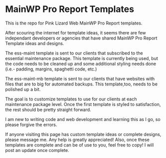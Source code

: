 # MainWP Pro Report Templates
This is the repo for Pink Lizard Web MainWP Pro Report templates. 

After scouring the internet for template ideas, it seems there are few independant developers or agencies that have shared MainWP Pro Report Template ideas and designs. 

The ess-maint template is sent to our clients that subscribed to the essential maintenance package. This template is currently being used, but the code needs to be cleaned up and some additional styling needs done (i.e.- padding, margins, spaghetti code, etc.)

The ess-maint-mb template is sent to our clients that have websites with files that are to big for automated backups. This template,too, needs to be polished up a bit.

The goal is to customize templates to use for our clients at each maintenance package level. Once the first template is styled to satisfaction, the rest should be  pretty straight forward.

I am new to writing code and web development and learning this as I go, so please forgive the errors.

If anyone visiting this page has custom template ideas or complete designs, please message me. Any help is greatly appreciated! Also, once these templates are complete and can be of use to you, feel free to copy! I will post an update once complete.